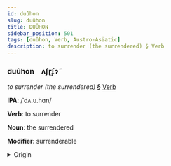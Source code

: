 ```yaml
---
id: duûhon
slug: duûhon
title: DUÛHON
sidebar_position: 501
tags: [duûhon, Verb, Austro-Asiatic]
description: to surrender (the surrendered) § Verb
---
```


### duûhon&emsp;<span kind="abugida">ʌʃɽʄɂ̃</span>

*to surrender (the surrendered)* **§** [Verb](../../tags/Verb)

**IPA**: /ˈdʌ.u.hɑn/

**Verb**: to surrender

**Noun**: the surrendered

**Modifier**: surrenderable

<details>
    <summary>Origin</summary>
    Vietnamese đầu hàng [ʔɗəw˨˩ haːŋ˨˩]<br/>
    <em>Austro-Asiatic Language Family</em>
</details>